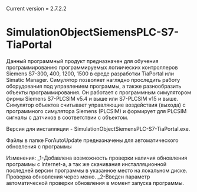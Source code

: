 Current version = 2.7.2.2
# SimulationObjectSiemensPLC-S7-TiaPortal
Данный программный продукт предназначен для обучения программированию программируемых логиических контроллеров Siemens S7-300, 400, 1200, 1500 в среде разработки TiaPortal или Simatic Manager. Симулятор позволяет наглядно проследить работу оборудования под управлением программы, а также разнообразить объекты программирования.
Он работает с программным симулятором фирмы Siemens S7-PLCSIM v5.4 и выше или S7-PLCSIM v15 и выше. 
Симулятор объектов считывает управляющие воздействия (выхода) с программного симулятора Siemens (PLCSIM) и формирует для PLCSIM сигналы с датчиков в соответствии с объектом.

Версия для инсталляции - SimulationObjectSiemensPLC-S7-TiaPortal.exe.

Файлы в папке ForAutoUpdate предназначены для автоматического обновления с программы

Изменения:
_1-Добавлена возможность проверки наличия обновления программы с Internet-а, а так же скачивания инсталляционной последней версии программы в указанное место на локальном диске. Проверка обновления через меню.
_2-Введен параметр автоматической проверки обновления в момент запуска программы.
